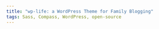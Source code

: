 ```yaml
---
title: "wp-life: a WordPress Theme for Family Blogging"
tags: Sass, Compass, WordPress, open-source
---
```

